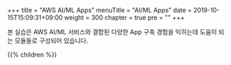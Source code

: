 +++
title = "AWS AI/ML Apps"
menuTitle = "AI/ML Apps"
date = 2019-10-15T15:09:31+09:00
weight = 300
chapter = true
pre = "<b></b>"
+++

본 실습은 AWS AI/ML 서비스와 결합된 다양한 App 구축 경험을 익히는데 도움이 되는 모듈들로 구성되어 있습니다.

{{% children  %}}
